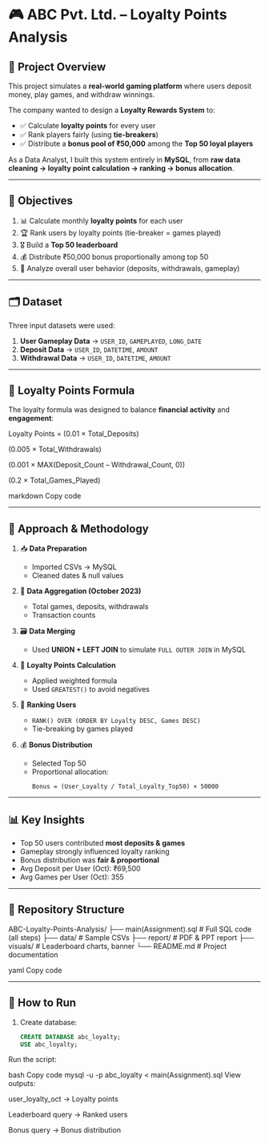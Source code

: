# 🎮 ABC Pvt. Ltd. – Loyalty Points Analysis
## 📌 Project Overview
This project simulates a **real-world gaming platform** where users deposit money, play games, and withdraw winnings.  

The company wanted to design a **Loyalty Rewards System** to:
- ✅ Calculate **loyalty points** for every user  
- ✅ Rank players fairly (using **tie-breakers**)  
- ✅ Distribute a **bonus pool of ₹50,000** among the **Top 50 loyal players**  

As a Data Analyst, I built this system entirely in **MySQL**, from **raw data cleaning → loyalty point calculation → ranking → bonus allocation**.

---

## 🎯 Objectives
1. 📊 Calculate monthly **loyalty points** for each user  
2. 🏆 Rank users by loyalty points (tie-breaker = games played)  
3. 🎖️ Build a **Top 50 leaderboard**  
4. 💰 Distribute ₹50,000 bonus proportionally among top 50  
5. 🔎 Analyze overall user behavior (deposits, withdrawals, gameplay)  

---

## 🗂️ Dataset
Three input datasets were used:

1. **User Gameplay Data** → `USER_ID`, `GAMEPLAYED`, `LONG_DATE`  
2. **Deposit Data** → `USER_ID`, `DATETIME`, `AMOUNT`  
3. **Withdrawal Data** → `USER_ID`, `DATETIME`, `AMOUNT`  

---

## 🧮 Loyalty Points Formula
The loyalty formula was designed to balance **financial activity** and **engagement**:

Loyalty Points =
(0.01 × Total_Deposits)

(0.005 × Total_Withdrawals)

(0.001 × MAX(Deposit_Count – Withdrawal_Count, 0))

(0.2 × Total_Games_Played)

markdown
Copy code

---

## 🔧 Approach & Methodology
1. 📥 **Data Preparation**  
   - Imported CSVs → MySQL  
   - Cleaned dates & null values  

2. 🔄 **Data Aggregation (October 2023)**  
   - Total games, deposits, withdrawals  
   - Transaction counts  

3. 🗃️ **Data Merging**  
   - Used **UNION + LEFT JOIN** to simulate `FULL OUTER JOIN` in MySQL  

4. 🧮 **Loyalty Points Calculation**  
   - Applied weighted formula  
   - Used `GREATEST()` to avoid negatives  

5. 🏅 **Ranking Users**  
   - `RANK() OVER (ORDER BY Loyalty DESC, Games DESC)`  
   - Tie-breaking by games played  

6. 💰 **Bonus Distribution**  
   - Selected Top 50  
   - Proportional allocation:  
     ```
     Bonus = (User_Loyalty / Total_Loyalty_Top50) × 50000
     ```

---

## 📊 Key Insights
- Top 50 users contributed **most deposits & games**  
- Gameplay strongly influenced loyalty ranking  
- Bonus distribution was **fair & proportional**  
- Avg Deposit per User (Oct): ₹69,500
- Avg Games per User (Oct): 355

---

## 📂 Repository Structure
ABC-Loyalty-Points-Analysis/
├── main(Assignment).sql # Full SQL code (all steps)
├── data/ # Sample CSVs
├── report/ # PDF & PPT report
├── visuals/ # Leaderboard charts, banner
└── README.md # Project documentation

yaml
Copy code

---

## 🚀 How to Run
1. Create database:
   ```sql
   CREATE DATABASE abc_loyalty;
   USE abc_loyalty;
Run the script:

bash
Copy code
mysql -u <username> -p abc_loyalty < main(Assignment).sql
View outputs:

user_loyalty_oct → Loyalty points

Leaderboard query → Ranked users

Bonus query → Bonus distribution
